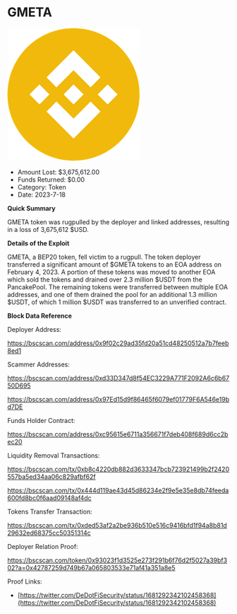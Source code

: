 # GMETA
![GMETA](/rektimages/GMETA.png)
- Amount Lost: $3,675,612.00
- Funds Returned: $0.00
- Category: Token
- Date: 2023-7-18

**Quick Summary**

GMETA token was rugpulled by the deployer and linked addresses, resulting in a loss of 3,675,612 $USD.

  


 **Details of the Exploit**

GMETA, a BEP20 token, fell victim to a rugpull. The token deployer transferred a significant amount of $GMETA tokens to an EOA address on February 4, 2023. A portion of these tokens was moved to another EOA which sold the tokens and drained over 2.3 million $USDT from the PancakePool. The remaining tokens were transferred between multiple EOA addresses, and one of them drained the pool for an additional 1.3 million $USDT, of which 1 million $USDT was transferred to an unverified contract.

  


 **Block Data Reference**

Deployer Address:

https://bscscan.com/address/0x9f02c29ad35fd20a51cd48250512a7b7feeb8ed1

  


Scammer Addresses:

https://bscscan.com/address/0xd33D347d8f54EC3229A771F2092A6c6b6750D695

https://bscscan.com/address/0x97Ed15d9f86465f6079ef01779F6A546e19bd7DE

  


Funds Holder Contract:

https://bscscan.com/address/0xc95615e6711a356671f7deb408f689d6cc2bec20

  


Liquidity Removal Transactions:

https://bscscan.com/tx/0xb8c4220db882d3633347bcb723921499b2f2420557ba5ed34aa06c829afbf62f

https://bscscan.com/tx/0x444d119ae43d45d86234e2f9e5e35e8db74feeda600fd8bc0f6aad09148af4dc

  


Tokens Transfer Transaction:

https://bscscan.com/tx/0xded53af2a2be936b510e516c9416bfd1f94a8b81d29632ed68375cc50351314c

  


Deployer Relation Proof:

https://bscscan.com/token/0x93023f1d3525e273f291b6f76d2f5027a39bf302?a=0x42787259d749b67a065803533e71af41a351a8e5


Proof Links:
- [https://twitter.com/DeDotFiSecurity/status/1681292342102458368](https://twitter.com/DeDotFiSecurity/status/1681292342102458368)


